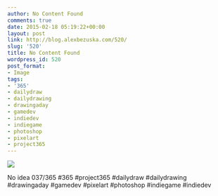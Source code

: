 ```yaml
---
author: No Content Found
comments: true
date: 2015-02-18 05:19:22+00:00
layout: post
link: http://blog.alexbezuska.com/520/
slug: '520'
title: No Content Found
wordpress_id: 520
post_format:
- Image
tags:
- '365'
- dailydraw
- dailydrawing
- drawingaday
- gamedev
- indiedev
- indiegame
- photoshop
- pixelart
- project365
---
```


![](/images/2015/02/tumblr_njyc4bKdvB1u11b0ro1_1280.jpg)

No idea 037/365 #365 #project365 #dailydraw #dailydrawing #drawingaday #gamedev #pixelart #photoshop #indiegame #indiedev
